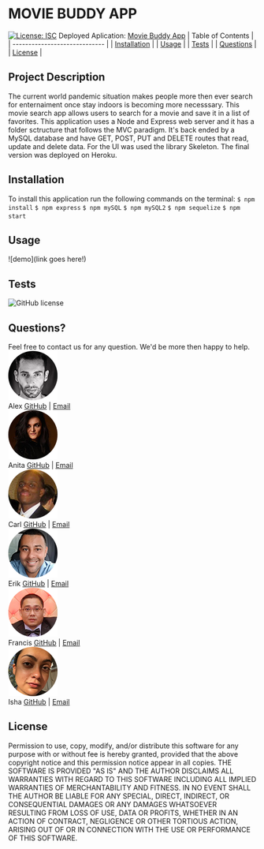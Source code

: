 # MOVIE BUDDY APP
[![License: ISC](https://img.shields.io/badge/License-ISC-blue.svg)](https://opensource.org/licenses/ISC)
Deployed Aplication:
[Movie Buddy App](https://moviebuddy1.herokuapp.com/)
| Table of Contents             |
| ----------------------------- |
| [Installation](#Installation) |
| [Usage](#Usage)               |
| [Tests](#Tests)               |
| [Questions](#Questions)       |
| [License](#License)           |
## Project Description
The current world pandemic situation makes people more then ever search for enternaiment once stay indoors is becoming more necesssary. This movie search app allows users to search for a movie and save it in a list of favorites. This application uses a Node and Express web server and it has a folder sctructure that follows the MVC paradigm. It's back ended by a MySQL database and have GET, POST, PUT and DELETE routes that read, update and delete data. For the UI was used the library Skeleton. The final version was deployed on Heroku.
## Installation
To install this application run the following commands on the terminal:
`$ npm install`
`$ npm express`
`$ npm mySQL`
`$ npm mySQL2`
`$ npm sequelize`
`$ npm start`
## Usage
![demo](link goes here!)
## Tests
![GitHub license](https://img.shields.io/badge/tests-100%25-success)
## Questions?
Feel free to contact us for any question. We'd be more then happy to help. <br>
![Alex Pic](./public/assets/images/alexs.png) <br>
Alex [GitHub](https://github.com/aafernands) | [Email](alexfernands@outlook.com) <br>
![Anita Pic](./public/assets/images/anitas.png) <br>
Anita [GitHub](https://github.com/Anitta29) | [Email](dananiuta@gmail.com) <br>
![Carl Pic](./public/assets/images/carls.png) <br>
Carl [GitHub](https://github.com/clogerie) | [Email](clogerie@gmail.com) <br>
![Erik Pic](./public/assets/images/eriks.png) <br>
Erik [GitHub](https://github.com/Erikulerio) | [Email](ulerioerik@gmail.com) <br>
![Francis Pic](./public/assets/images/francis.png) <br>
Francis [GitHub](https://github.com/mrpagz) | [Email](francisroy1124@gmail.com) <br>
![Isha Pic](./public/assets/images/ishas.png) <br>
Isha [GitHub](https://github.com/ishakhosla131) | [Email](ishakhosla131@gmail.com) <br>
## License
Permission to use, copy, modify, and/or distribute this software for any purpose with or without fee is hereby granted, provided that the above copyright notice and this permission notice appear in all copies.
THE SOFTWARE IS PROVIDED "AS IS" AND THE AUTHOR DISCLAIMS ALL WARRANTIES WITH REGARD TO THIS SOFTWARE INCLUDING ALL IMPLIED WARRANTIES OF MERCHANTABILITY AND FITNESS. IN NO EVENT SHALL THE AUTHOR BE LIABLE FOR ANY SPECIAL, DIRECT, INDIRECT, OR CONSEQUENTIAL DAMAGES OR ANY DAMAGES WHATSOEVER RESULTING FROM LOSS OF USE, DATA OR PROFITS, WHETHER IN AN ACTION OF CONTRACT, NEGLIGENCE OR OTHER TORTIOUS ACTION, ARISING OUT OF OR IN CONNECTION WITH THE USE OR PERFORMANCE OF THIS SOFTWARE.
